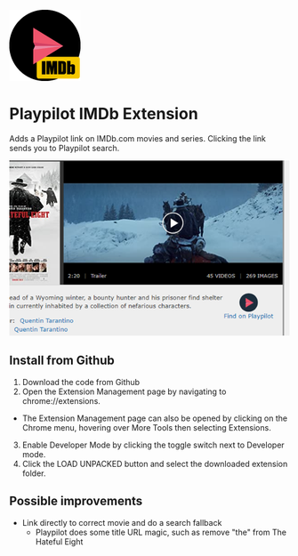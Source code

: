 ![Playpilot IMDb Icon](icons/icon128.png)

# Playpilot IMDb Extension
 Adds a Playpilot link on IMDb.com movies and series. Clicking the link sends you to Playpilot search.

 ![Screenshot of IMDb page The Hateful Eight with the extension](screenshot.png)

## Install from Github

1. Download the code from Github
2. Open the Extension Management page by navigating to chrome://extensions.
  - The Extension Management page can also be opened by clicking on the Chrome menu, hovering over More Tools then selecting Extensions.
3. Enable Developer Mode by clicking the toggle switch next to Developer mode.
4. Click the LOAD UNPACKED button and select the downloaded extension folder.

## Possible improvements
- Link directly to correct movie and do a search fallback
  - Playpilot does some title URL magic, such as remove "the" from The Hateful Eight
